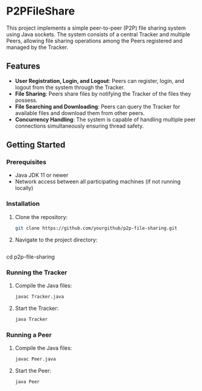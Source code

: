 # P2PFileShare
This project implements a simple peer-to-peer (P2P) file sharing system using Java sockets. The system consists of a central Tracker and multiple Peers, allowing file sharing operations among the Peers registered and managed by the Tracker.

## Features

- **User Registration, Login, and Logout**: Peers can register, login, and logout from the system through the Tracker.
- **File Sharing**: Peers share files by notifying the Tracker of the files they possess.
- **File Searching and Downloading**: Peers can query the Tracker for available files and download them from other peers.
- **Concurrency Handling**: The system is capable of handling multiple peer connections simultaneously ensuring thread safety.

## Getting Started

### Prerequisites

- Java JDK 11 or newer
- Network access between all participating machines (if not running locally)

### Installation

1. Clone the repository:
   ```bash
   git clone https://github.com/yourgithub/p2p-file-sharing.git

2. Navigate to the project directory:
   ```bash
cd p2p-file-sharing


### Running the Tracker

1. Compile the Java files:
   ```bash
   javac Tracker.java
   
2. Start the Tracker:
   ```bash
   java Tracker
   
 ### Running a Peer

1. Compile the Java files:
   ```bash
   javac Peer.java
   
2. Start the Peer:
   ```bash
   java Peer
   
 
